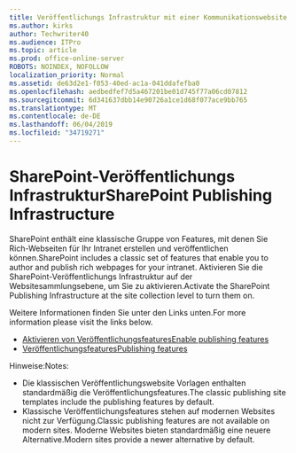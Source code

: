 ```yaml
---
title: Veröffentlichungs Infrastruktur mit einer Kommunikationswebsite
ms.author: kirks
author: Techwriter40
ms.audience: ITPro
ms.topic: article
ms.prod: office-online-server
ROBOTS: NOINDEX, NOFOLLOW
localization_priority: Normal
ms.assetid: de63d2e1-f053-40ed-ac1a-041ddafefba0
ms.openlocfilehash: aedbedfef7d5a467201be01d745f77a06cd07812
ms.sourcegitcommit: 6d341637dbb14e90726a1ce1d68f077ace9bb765
ms.translationtype: MT
ms.contentlocale: de-DE
ms.lasthandoff: 06/04/2019
ms.locfileid: "34719271"
---
```

# <a name="sharepoint-publishing-infrastructure"></a><span data-ttu-id="1dfcc-102">SharePoint-Veröffentlichungs Infrastruktur</span><span class="sxs-lookup"><span data-stu-id="1dfcc-102">SharePoint Publishing Infrastructure</span></span>


<p><span data-ttu-id="1dfcc-103">SharePoint enthält eine klassische Gruppe von Features, mit denen Sie Rich-Webseiten für Ihr Intranet erstellen und veröffentlichen können.</span><span class="sxs-lookup"><span data-stu-id="1dfcc-103">SharePoint includes a classic set of features that enable you to author and publish rich webpages for your intranet.</span></span> <span data-ttu-id="1dfcc-104">Aktivieren Sie die SharePoint-Veröffentlichungs Infrastruktur auf der Websitesammlungsebene, um Sie zu aktivieren.</span><span class="sxs-lookup"><span data-stu-id="1dfcc-104">Activate the SharePoint Publishing Infrastructure at the site collection level to turn them on.</span></span></p>  <p><span data-ttu-id="1dfcc-105">Weitere Informationen finden Sie unter den Links unten.</span><span class="sxs-lookup"><span data-stu-id="1dfcc-105">For more information please visit the links below.</span></span></p>  <ul>  <li><span data-ttu-id="1dfcc-106"><a href="https://support.office.com/en-us/article/Enable-publishing-features-479677A6-8B33-4AC7-907D-071C1C7E4518">Aktivieren von Veröffentlichungsfeatures</a></span><span class="sxs-lookup"><span data-stu-id="1dfcc-106"><a href="https://support.office.com/en-us/article/Enable-publishing-features-479677A6-8B33-4AC7-907D-071C1C7E4518">Enable publishing features</a></span></span></li>  <li><span data-ttu-id="1dfcc-107"><a href="https://support.office.com/en-us/article/Features-enabled-in-a-SharePoint-Online-publishing-site-3AB3810C-3C2C-4361-9D0E-0CBE666EA0B0?wt.mc_id=O365_Portal_MMaven#__toc336865553">Veröffentlichungsfeatures</a></span><span class="sxs-lookup"><span data-stu-id="1dfcc-107"><a href="https://support.office.com/en-us/article/Features-enabled-in-a-SharePoint-Online-publishing-site-3AB3810C-3C2C-4361-9D0E-0CBE666EA0B0?wt.mc_id=O365_Portal_MMaven#__toc336865553">Publishing features</a></span></span></li>  </ul>  <p><span data-ttu-id="1dfcc-108">Hinweise:</span><span class="sxs-lookup"><span data-stu-id="1dfcc-108">Notes:</span></span></p>  <ul>  <li><span data-ttu-id="1dfcc-109">Die klassischen Veröffentlichungswebsite Vorlagen enthalten standardmäßig die Veröffentlichungsfeatures.</span><span class="sxs-lookup"><span data-stu-id="1dfcc-109">The classic publishing site templates include the publishing features by default.</span></span></li>  <li><span data-ttu-id="1dfcc-110">Klassische Veröffentlichungsfeatures stehen auf modernen Websites nicht zur Verfügung.</span><span class="sxs-lookup"><span data-stu-id="1dfcc-110">Classic publishing features are not available on modern sites.</span></span> <span data-ttu-id="1dfcc-111">Moderne Websites bieten standardmäßig eine neuere Alternative.</span><span class="sxs-lookup"><span data-stu-id="1dfcc-111">Modern sites provide a newer alternative by default.</span></span></li>  </ul>

